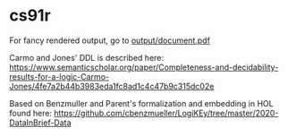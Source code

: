 # cs91r

For fancy rendered output, go to [output/document.pdf](https://github.com/lsingh123/cs91r/blob/main/output/document.pdf)

Carmo and Jones' DDL is described here: https://www.semanticscholar.org/paper/Completeness-and-decidability-results-for-a-logic-Carmo-Jones/4fe7a2b44b3983eda1fc8ad1c4c47b9c315dc02e

Based on Benzmuller and Parent's formalization and embedding in HOL found here: https://github.com/cbenzmueller/LogiKEy/tree/master/2020-DataInBrief-Data
